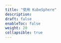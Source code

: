 ```yaml
---
title: "使用 KubeSphere"
description: 
draft: false
enableToc: false
weight: 20
collapsible: true
---
```

